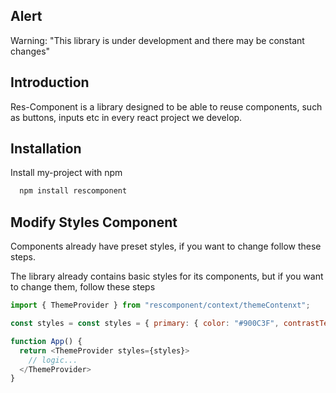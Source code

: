 ## Alert

Warning: "This library is under development and there may be constant changes"

## Introduction

Res-Component is a library designed to be able to reuse components, such as buttons, inputs etc in every react project we develop.

## Installation

Install my-project with npm

```bash
  npm install rescomponent
```

## Modify Styles Component

Components already have preset styles, if you want to change follow these steps.

The library already contains basic styles for its components, but if you want to change them, follow these steps

```javascript
import { ThemeProvider } from "rescomponent/context/themeContenxt";

const styles = const styles = { primary: { color: "#900C3F", contrastText: "#ffffff", hover: "red" } };

function App() {
  return <ThemeProvider styles={styles}>
    // logic...
  </ThemeProvider>
}
```
